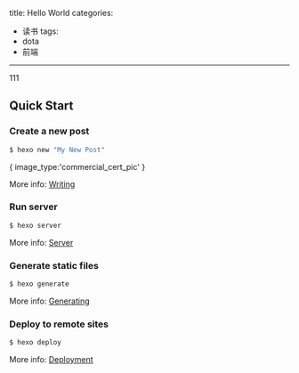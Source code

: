 title: Hello World
categories:
- 读书
tags:
- dota
- 前端
---
111
<!--more-->
## Quick Start

### Create a new post

``` bash
$ hexo new "My New Post"
```

{
	image_type:'commercial_cert_pic'
}

More info: [Writing](http://hexo.io/docs/writing.html)

### Run server

``` bash
$ hexo server
```

More info: [Server](http://hexo.io/docs/server.html)

### Generate static files

``` bash
$ hexo generate
```

More info: [Generating](http://hexo.io/docs/generating.html)

### Deploy to remote sites

``` bash
$ hexo deploy
```

More info: [Deployment](http://hexo.io/docs/deployment.html)
